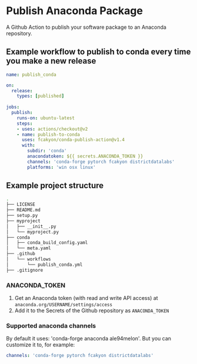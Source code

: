 # Publish Anaconda Package

A Github Action to publish your software package to an Anaconda repository.

## Example workflow to publish to conda every time you make a new release

```yaml
name: publish_conda

on:
  release:
    types: [published]
    
jobs:
  publish:
    runs-on: ubuntu-latest
    steps:
    - uses: actions/checkout@v2
    - name: publish-to-conda
      uses: fcakyon/conda-publish-action@v1.4
      with:
        subdir: 'conda'
        anacondatoken: ${{ secrets.ANACONDA_TOKEN }}
        channels: 'conda-forge pytorch fcakyon districtdatalabs'
        platforms: 'win osx linux'
```

## Example project structure

```bash
.
├── LICENSE
├── README.md
├── setup.py
├── myproject
│   ├── __init__.py
│   └── myproject.py
├── conda
│   ├── conda_build_config.yaml
│   └── meta.yaml
├── .github
│   └── workflows
│       └── publish_conda.yml
├── .gitignore
```

### ANACONDA_TOKEN

1. Get an Anaconda token (with read and write API access) at `anaconda.org/USERNAME/settings/access`
2. Add it to the Secrets of the Github repository as `ANACONDA_TOKEN`

### Supported anaconda channels

By default it uses: 'conda-forge anaconda ale94melon'. But you can customize it to, for example:

```yaml
channels: 'conda-forge pytorch fcakyon districtdatalabs'
```
